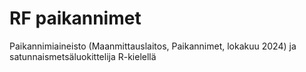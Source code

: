 # RF paikannimet
Paikannimiaineisto (Maanmittauslaitos, Paikannimet, lokakuu 2024) ja satunnaismetsäluokittelija R-kielellä
